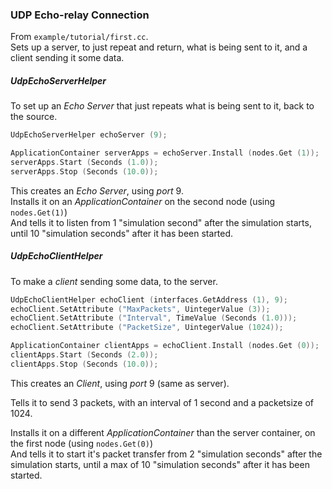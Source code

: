 ### UDP Echo-relay Connection
From ```example/tutorial/first.cc```.  
Sets up a server, to just repeat and return, what is being sent to it, and a client sending it some data.  

##### UdpEchoServerHelper
To set up an *Echo Server* that just repeats what is being sent to it, back to the source.

```C
UdpEchoServerHelper echoServer (9);

ApplicationContainer serverApps = echoServer.Install (nodes.Get (1));
serverApps.Start (Seconds (1.0));
serverApps.Stop (Seconds (10.0));
```
This creates an *Echo Server*, using *port* 9.  
Installs it on an *ApplicationContainer* on the second node (using ```nodes.Get(1)```)  
And tells it to listen from 1 "simulation second" after the simulation starts, until 10 "simulation seconds" after it has been started.

##### UdpEchoClientHelper
To make a *client* sending some data, to the server.
```C
UdpEchoClientHelper echoClient (interfaces.GetAddress (1), 9);
echoClient.SetAttribute ("MaxPackets", UintegerValue (3));
echoClient.SetAttribute ("Interval", TimeValue (Seconds (1.0)));
echoClient.SetAttribute ("PacketSize", UintegerValue (1024));

ApplicationContainer clientApps = echoClient.Install (nodes.Get (0));
clientApps.Start (Seconds (2.0));
clientApps.Stop (Seconds (10.0));
```
This creates an *Client*, using *port* 9 (same as server). 

Tells it to send 3 packets, with an interval of 1 second and a packetsize of 1024.  

Installs it on a different *ApplicationContainer* than the server container, on the first node (using ```nodes.Get(0)```)  
And tells it to start it's packet transfer from 2 "simulation seconds" after the simulation starts, until a max of 10 "simulation seconds" after it has been started.
